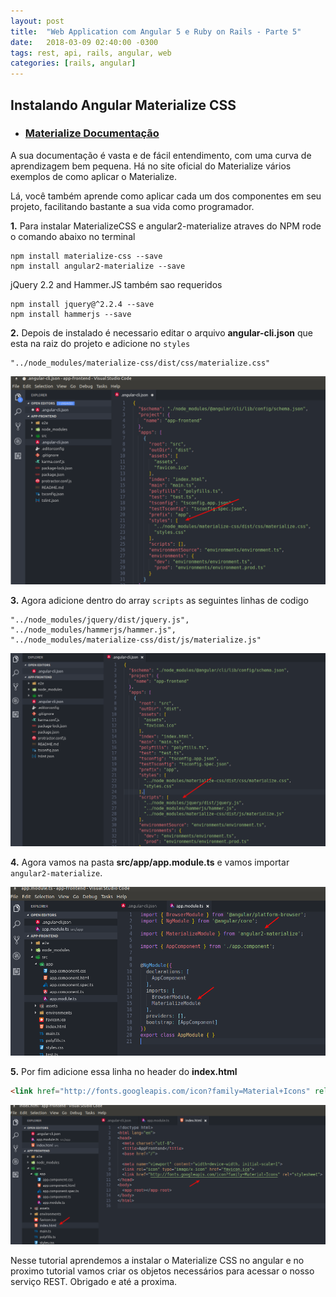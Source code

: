 ```yaml
---
layout: post
title:  "Web Application com Angular 5 e Ruby on Rails - Parte 5"
date:   2018-03-09 02:40:00 -0300
tags: rest, api, rails, angular, web
categories: [rails, angular]
---
```


## Instalando Angular Materialize CSS

 - ### [Materialize Documentação](http://materializecss.com/)

A sua documentação é vasta e de fácil entendimento, com uma curva de aprendizagem bem pequena. Há no site oficial do Materialize vários exemplos de como aplicar o Materialize.

Lá, você também aprende como aplicar cada um dos componentes em seu projeto, facilitando bastante a sua vida como programador.

**1.** Para instalar MaterializeCSS e angular2-materialize atraves do NPM rode o comando abaixo no terminal

```
npm install materialize-css --save
npm install angular2-materialize --save
```

jQuery 2.2 and Hammer.JS também sao requeridos

```
npm install jquery@^2.2.4 --save
npm install hammerjs --save
```

**2.** Depois de instalado é necessario editar o arquivo **angular-cli.json** que esta na raiz do projeto e adicione no `styles`

```
"../node_modules/materialize-css/dist/css/materialize.css"
```

![Screenshot style](/static/img/app_angular_rails/style.png)

**3.** Agora adicione dentro do array `scripts` as seguintes linhas de codigo

```
"../node_modules/jquery/dist/jquery.js",
"../node_modules/hammerjs/hammer.js",
"../node_modules/materialize-css/dist/js/materialize.js"
```

![Screenshot scripts](/static/img/app_angular_rails/scripts.png)


**4.** Agora vamos na pasta **src/app/app.module.ts** e vamos importar `angular2-materialize`.

![Screenshot import_materialize](/static/img/app_angular_rails/import_materialize.png)

**5.** Por fim adicione essa linha no header do **index.html**

```html
<link href="http://fonts.googleapis.com/icon?family=Material+Icons" rel="stylesheet">
```

![Screenshot index](/static/img/app_angular_rails/index.png)

Nesse tutorial aprendemos a instalar o Materialize CSS no angular e no proximo tutorial vamos criar os objetos necessários para acessar o nosso serviço REST. Obrigado e até a proxima.

